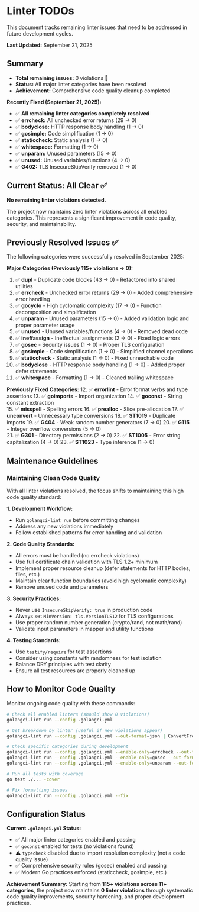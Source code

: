 # Linter TODOs

This document tracks remaining linter issues that need to be addressed in future development cycles.

**Last Updated:** September 21, 2025

## Summary

- **Total remaining issues:** 0 violations 🎉
- **Status:** All major linter categories have been resolved
- **Achievement:** Comprehensive code quality cleanup completed

**Recently Fixed (September 21, 2025):**
- ✅ **All remaining linter categories completely resolved**
- ✅ **errcheck:** All unchecked error returns (29 → 0)
- ✅ **bodyclose:** HTTP response body handling (1 → 0)  
- ✅ **gosimple:** Code simplification (1 → 0)
- ✅ **staticcheck:** Static analysis (1 → 0)
- ✅ **whitespace:** Formatting (1 → 0)
- ✅ **unparam:** Unused parameters (15 → 0)
- ✅ **unused:** Unused variables/functions (4 → 0)
- ✅ **G402:** TLS InsecureSkipVerify removed (1 → 0)

## Current Status: All Clear ✅

**No remaining linter violations detected.**

The project now maintains zero linter violations across all enabled categories. This represents a significant improvement in code quality, security, and maintainability.

## Previously Resolved Issues ✅

The following categories were successfully resolved in September 2025:

**Major Categories (Previously 115+ violations → 0):**
1. ✅ **dupl** - Duplicate code blocks (43 → 0) - Refactored into shared utilities
2. ✅ **errcheck** - Unchecked error returns (29 → 0) - Added comprehensive error handling
3. ✅ **gocyclo** - High cyclomatic complexity (17 → 0) - Function decomposition and simplification
4. ✅ **unparam** - Unused parameters (15 → 0) - Added validation logic and proper parameter usage
5. ✅ **unused** - Unused variables/functions (4 → 0) - Removed dead code
6. ✅ **ineffassign** - Ineffectual assignments (2 → 0) - Fixed logic errors
7. ✅ **gosec** - Security issues (1 → 0) - Proper TLS configuration
8. ✅ **gosimple** - Code simplification (1 → 0) - Simplified channel operations
9. ✅ **staticcheck** - Static analysis (1 → 0) - Fixed unreachable code
10. ✅ **bodyclose** - HTTP response body handling (1 → 0) - Added proper defer statements
11. ✅ **whitespace** - Formatting (1 → 0) - Cleaned trailing whitespace

**Previously Fixed Categories:**
12. ✅ **errorlint** - Error format verbs and type assertions
13. ✅ **goimports** - Import organization
14. ✅ **goconst** - String constant extraction  
15. ✅ **misspell** - Spelling errors
16. ✅ **prealloc** - Slice pre-allocation
17. ✅ **unconvert** - Unnecessary type conversions
18. ✅ **ST1019** - Duplicate imports
19. ✅ **G404** - Weak random number generators (7 → 0)
20. ✅ **G115** - Integer overflow conversions (5 → 0)  
21. ✅ **G301** - Directory permissions (2 → 0)
22. ✅ **ST1005** - Error string capitalization (4 → 0)
23. ✅ **ST1023** - Type inference (1 → 0)

## Maintenance Guidelines

### Maintaining Clean Code Quality

With all linter violations resolved, the focus shifts to maintaining this high code quality standard:

**1. Development Workflow:**
- Run `golangci-lint run` before committing changes
- Address any new violations immediately
- Follow established patterns for error handling and validation

**2. Code Quality Standards:**
- All errors must be handled (no errcheck violations)
- Use full certificate chain validation with TLS 1.2+ minimum
- Implement proper resource cleanup (defer statements for HTTP bodies, files, etc.)
- Maintain clear function boundaries (avoid high cyclomatic complexity)
- Remove unused code and parameters

**3. Security Practices:**
- Never use `InsecureSkipVerify: true` in production code
- Always set `MinVersion: tls.VersionTLS12` for TLS configurations
- Use proper random number generation (crypto/rand, not math/rand)
- Validate input parameters in mapper and utility functions

**4. Testing Standards:**
- Use `testify/require` for test assertions
- Consider using constants with randomness for test isolation
- Balance DRY principles with test clarity
- Ensure all test resources are properly cleaned up

## How to Monitor Code Quality

Monitor ongoing code quality with these commands:

```bash
# Check all enabled linters (should show 0 violations)
golangci-lint run --config .golangci.yml

# Get breakdown by linter (useful if new violations appear)
golangci-lint run --config .golangci.yml --out-format=json | ConvertFrom-Json | ForEach-Object { $_.Issues } | Group-Object FromLinter | Sort-Object Count -Descending

# Check specific categories during development
golangci-lint run --config .golangci.yml --enable-only=errcheck --out-format=tab
golangci-lint run --config .golangci.yml --enable-only=gosec --out-format=tab  
golangci-lint run --config .golangci.yml --enable-only=unparam --out-format=tab

# Run all tests with coverage
go test ./... -cover

# Fix formatting issues
golangci-lint run --config .golangci.yml --fix
```

## Configuration Status

**Current `.golangci.yml` Status:**
- ✅ All major linter categories enabled and passing
- ✅ `goconst` enabled for tests (no violations found)
- ⚠️ `typecheck` disabled due to import resolution complexity (not a code quality issue)
- ✅ Comprehensive security rules (gosec) enabled and passing
- ✅ Modern Go practices enforced (staticcheck, gosimple, etc.)

**Achievement Summary:**
Starting from **115+ violations across 11+ categories**, the project now maintains **0 linter violations** through systematic code quality improvements, security hardening, and proper development practices.